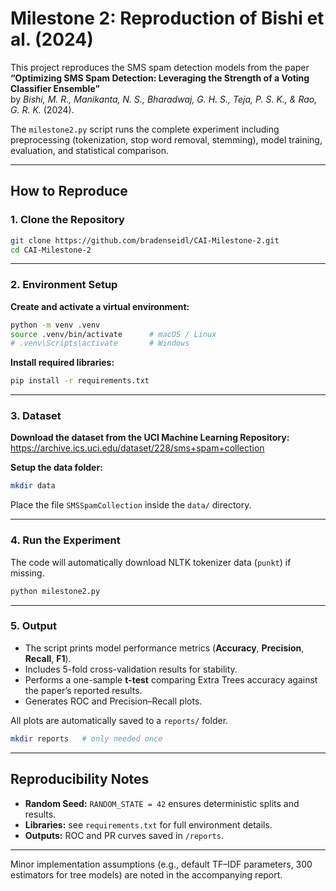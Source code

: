 # Milestone 2: Reproduction of Bishi et al. (2024)

This project reproduces the SMS spam detection models from the paper  
**“Optimizing SMS Spam Detection: Leveraging the Strength of a Voting Classifier Ensemble”**  
by *Bishi, M. R., Manikanta, N. S., Bharadwaj, G. H. S., Teja, P. S. K., & Rao, G. R. K.* (2024).

The `milestone2.py` script runs the complete experiment including preprocessing (tokenization, stop word removal, stemming), model training, evaluation, and statistical comparison.

---

## How to Reproduce

### 1. Clone the Repository

```bash
git clone https://github.com/bradenseidl/CAI-Milestone-2.git
cd CAI-Milestone-2
```

---

### 2. Environment Setup

**Create and activate a virtual environment:**
```bash
python -m venv .venv
source .venv/bin/activate      # macOS / Linux
# .venv\Scripts\activate       # Windows
```

**Install required libraries:**
```bash
pip install -r requirements.txt
```

---

### 3. Dataset

**Download the dataset from the UCI Machine Learning Repository:**  
https://archive.ics.uci.edu/dataset/228/sms+spam+collection

**Setup the data folder:**
```bash
mkdir data
```

Place the file `SMSSpamCollection` inside the `data/` directory.

---

### 4. Run the Experiment

The code will automatically download NLTK tokenizer data (`punkt`) if missing.

```bash
python milestone2.py
```

---

### 5. Output

- The script prints model performance metrics (**Accuracy**, **Precision**, **Recall**, **F1**).  
- Includes 5-fold cross-validation results for stability.  
- Performs a one-sample **t-test** comparing Extra Trees accuracy against the paper’s reported results.  
- Generates ROC and Precision–Recall plots.

All plots are automatically saved to a `reports/` folder.

```bash
mkdir reports   # only needed once
```

---

## Reproducibility Notes

- **Random Seed:** `RANDOM_STATE = 42` ensures deterministic splits and results.  
- **Libraries:** see `requirements.txt` for full environment details.  
- **Outputs:** ROC and PR curves saved in `/reports`.  

---

Minor implementation assumptions (e.g., default TF–IDF parameters, 300 estimators for tree models) are noted in the accompanying report.
